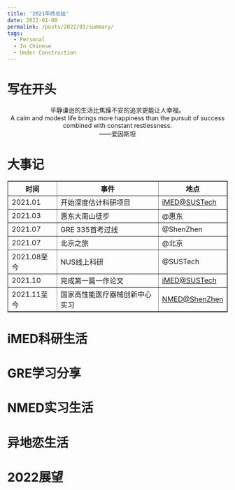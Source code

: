 ```yaml
---
title: '2021年终总结'
date: 2022-01-08
permalink: /posts/2022/01/summary/
tags:
  - Personal
  - In Chinese
  - Under Construction
---
```

写在开头
======
<p style="background-color:rgb(208,208,208)">
<div align='center'>平静谦逊的生活比焦躁不安的追求更能让人幸福。</div>
<div align='center'>A calm and modest life brings more happiness than the pursuit of success combined with constant restlessness.</div>
<div align='center'>——爱因斯坦</div>
</p>


大事记
======
<table border="1">
    <tr>
        <th>时间</th>
        <th>事件</th>
        <th>地点</th>
    </tr>
    <tr>
        <td>2021.01</td>
        <td>开始深度估计科研项目</td>
        <td><a href="http://www.imed-lab.com/">iMED@SUSTech</a></td>
    </tr>
    <tr>
        <td>2021.03</td>
        <td>惠东大南山徒步</td>
        <td>@惠东</td>
    </tr>
    <tr>
        <td>2021.07</td>
        <td>GRE 335首考过线</td>
        <td>@ShenZhen</td>
    </tr>
    <tr>
        <td>2021.07</td>
        <td>北京之旅</td>
        <td>@北京</td>
    </tr>
    <tr>
        <td>2021.08至今</td>
        <td>NUS线上科研</td>
        <td>@SUSTech</td>
    </tr>
    <tr>
        <td>2021.10</td>
        <td>完成第一篇一作论文</td>
        <td><a href="http://www.imed-lab.com/">iMED@SUSTech</a></td>
    </tr>
    <tr>
        <td>2021.11至今</td>
        <td>国家高性能医疗器械创新中心实习</td>
        <td><a href="http://nmed.org.cn/">NMED@ShenZhen</a></td>
    </tr>
</table>

iMED科研生活
======

GRE学习分享
======

NMED实习生活
======

异地恋生活
======

2022展望
======